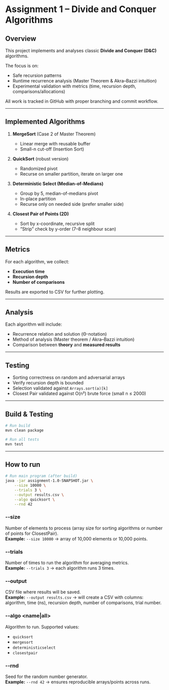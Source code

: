 # Assignment 1 – Divide and Conquer Algorithms

## Overview
This project implements and analyses classic **Divide and Conquer (D&C)** algorithms.  

The focus is on:
- Safe recursion patterns
- Runtime recurrence analysis (Master Theorem & Akra–Bazzi intuition)
- Experimental validation with metrics (time, recursion depth, comparisons/allocations)

All work is tracked in GitHub with proper branching and commit workflow.

---

## Implemented Algorithms
1. **MergeSort** (Case 2 of Master Theorem)
    - Linear merge with reusable buffer
    - Small-n cut-off (Insertion Sort)

2. **QuickSort** (robust version)
    - Randomized pivot
    - Recurse on smaller partition, iterate on larger one

3. **Deterministic Select (Median-of-Medians)**
    - Group by 5, median-of-medians pivot
    - In-place partition
    - Recurse only on needed side (prefer smaller side)

4. **Closest Pair of Points (2D)**
    - Sort by x-coordinate, recursive split
    - “Strip” check by y-order (7–8 neighbour scan)

---

## Metrics
For each algorithm, we collect:
- **Execution time**
- **Recursion depth**
- **Number of comparisons**

Results are exported to CSV for further plotting.

---

## Analysis
Each algorithm will include:
- Recurrence relation and solution (Θ-notation)
- Method of analysis (Master theorem / Akra–Bazzi intuition)
- Comparison between **theory** and **measured results**

---

## Testing
- Sorting correctness on random and adversarial arrays
- Verify recursion depth is bounded
- Selection validated against `Arrays.sort(a)[k]`
- Closest Pair validated against O(n²) brute force (small n ≤ 2000)

---

## Build & Testing
```bash
# Run build
mvn clean package

# Run all tests
mvn test
```

---

## How to run

```bash
# Run main program (after build)
java -jar assignment-1.0-SNAPSHOT.jar \
    --size 10000 \
    --trials 3 \
    --output results.csv \
    --algo quicksort \
    --rnd 42
```

### --size <N>
Number of elements to process (array size for sorting algorithms or number of points for ClosestPair).  
**Example:** `--size 10000` → array of 10,000 elements or 10,000 points.

### --trials <N>
Number of times to run the algorithm for averaging metrics.  
**Example:** `--trials 3` → each algorithm runs 3 times.

### --output <filename>
CSV file where results will be saved.  
**Example:** `--output results.csv` → will create a CSV with columns: algorithm, time (ns), recursion depth, number of comparisons, trial number.

### --algo <name|all>
Algorithm to run. Supported values:
- `quicksort`
- `mergesort`
- `deterministicselect`
- `closestpair`

### --rnd <seed>
Seed for the random number generator.  
**Example:** `--rnd 42` → ensures reproducible arrays/points across runs.